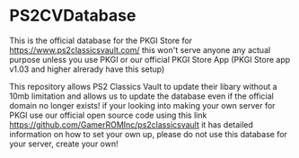 # PS2CVDatabase

This is the official database for the PKGI Store for https://www.ps2classicsvault.com/ this won't serve anyone any actual purpose unless you use PKGI or our official PKGI Store App (PKGI Store app v1.03 and higher alrerady have this setup)

This repository allows PS2 Classics Vault to update their libary without a 10mb limitation and allows us to update the database even if the official domain no longer exists! if your looking into making your own server for PKGI use our official open source code using this link https://github.com/GamerROMInc/ps2classicsvault it has detailed information on how to set your own up, please do not use this database for your server, create your own!

